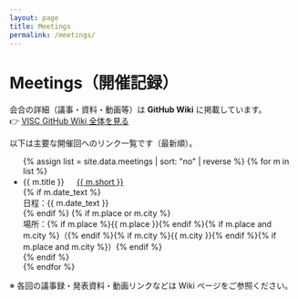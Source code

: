 ```yaml
---
layout: page
title: Meetings
permalink: /meetings/
---
```


# Meetings（開催記録）

会合の詳細（議事・資料・動画等）は **GitHub Wiki** に掲載しています。  
👉 <a href="https://github.com/dbcls/visc/wiki" target="_blank" rel="noopener">VISC GitHub Wiki 全体を見る</a>

以下は主要な開催回へのリンク一覧です（最新順）。

<ul class="meetings-list">
{% assign list = site.data.meetings | sort: "no" | reverse %}
{% for m in list %}
  <li class="meeting-item">
    <div class="meeting-line">
      <span class="meeting-title">{{ m.title }}</span>
      <span class="meeting-sep">　</span>
      <a class="meeting-link" href="{{ m.url }}" target="_blank" rel="noopener">{{ m.short }}</a>
    </div>
    {% if m.date_text %}
    <div class="meeting-meta">日程：{{ m.date_text }}</div>
    {% endif %}
    {% if m.place or m.city %}
    <div class="meeting-meta">
      場所：{% if m.place %}{{ m.place }}{% endif %}{% if m.place and m.city %}（{% endif %}{% if m.city %}{{ m.city }}{% endif %}{% if m.place and m.city %}）{% endif %}
    </div>
    {% endif %}
  </li>
{% endfor %}
</ul>

<p class="note">※ 各回の議事録・発表資料・動画リンクなどは Wiki ページをご参照ください。</p>

